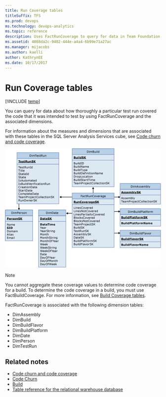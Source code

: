 ```yaml
---
title: Run Coverage tables 
titleSuffix: TFS 
ms.prod: devops
ms.technology: devops-analytics
ms.topic: reference
description: Uses FactRunCoverage to query for data in Team Foundation Server
ms.assetid: 4868da2c-9402-444e-a4a4-6b99e71a27ac
ms.manager: mijacobs
ms.author: kaelli
author: KathrynEE
ms.date: 10/17/2017
---
```



# Run Coverage tables
[!INCLUDE [temp](../_shared/tfs-report-platform-version.md)]

You can query for data about how thoroughly a particular test run covered the code that it was intended to test by using FactRunCoverage and the associated dimensions.  
  
 For information about the measures and dimensions that are associated with these tables in the SQL Server Analysis Services cube, see [Code churn and code coverage](perspective-code-analyze-report-code-churn-coverage.md).  
  
 ![Fact Table for Run Coverage](media/teamproj_factruncoverage.png "TeamProj_FactRunCoverage")  
  
> [!NOTE]
>  You cannot aggregate these coverage values to determine code coverage for a build. To determine the code coverage in a build, you must use FactBuildCoverage. For more information, see [Build Coverage tables](table-reference-build-coverage.md).  
  
 FactRunCoverage is associated with the following dimension tables:  
  
-   DimAssembly  
-   DimBuild    
-   DimBuildFlavor    
-   DimBuildPlatform    
-   DimDate    
-   DimPerson   
-   DimTestRun  
  
## Related notes
-  [Code churn and code coverage](perspective-code-analyze-report-code-churn-coverage.md)   
-  [Code Churn](../excel/code-coverage-excel-report.md)  
-  [Build](/visualstudio/ide/walkthrough-building-an-application)   
-  [Table reference for the relational warehouse database](table-reference-relational-warehouse-database.md)